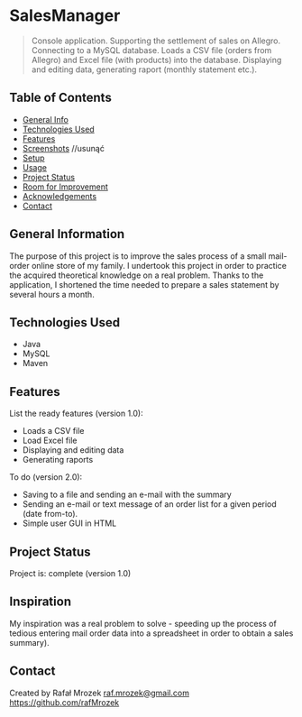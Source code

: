 # SalesManager
> Console application. Supporting the settlement of sales on Allegro. Connecting to a MySQL database. Loads a CSV file (orders from Allegro) and Excel file (with products) into the database. Displaying and editing data, generating raport (monthly statement etc.).

## Table of Contents
* [General Info](#general-information)
* [Technologies Used](#technologies-used)
* [Features](#features)
* [Screenshots](#screenshots)  //usunąć
* [Setup](#setup)
* [Usage](#usage)
* [Project Status](#project-status)
* [Room for Improvement](#room-for-improvement)
* [Acknowledgements](#acknowledgements)
* [Contact](#contact)
<!-- * [License](#license) -->


## General Information
The purpose of this project is to improve the sales process of a small mail-order online store of my family.
I undertook this project in order to practice the acquired theoretical knowledge on a real problem. Thanks to the application, I shortened the time needed to prepare a sales statement by several hours a month.


## Technologies Used
- Java
- MySQL
- Maven


## Features
List the ready features (version 1.0):
- Loads a CSV file
- Load Excel file
- Displaying and editing data
- Generating raports

To do (version 2.0):
- Saving to a file and sending an e-mail with the summary
- Sending an e-mail or text message of an order list for a given period (date from-to).
- Simple user GUI in HTML


## Project Status
Project is: complete (version 1.0)


## Inspiration
My inspiration was a real problem to solve - speeding up the process of tedious entering mail order data into a spreadsheet in order to obtain a sales summary).


## Contact
Created by Rafał Mrozek
raf.mrozek@gmail.com
https://github.com/rafMrozek



